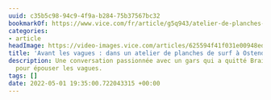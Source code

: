 ```yaml
---
uuid: c35b5c98-94c9-4f9a-b284-75b37567bc32
bookmarkOf: https://www.vice.com/fr/article/g5q943/atelier-de-planches-surf-ostende
categories:
- article
headImage: https://video-images.vice.com/articles/625594f41f031e00948ed1c6/lede/1649776758622-dsc07923.jpeg?image-resize-opts=Y3JvcD0xeHc6MC44NDExeGg7MHh3LDAuMTE5eGgmcmVzaXplPTEyMDA6KiZyZXNpemU9MTIwMDoq
title: 'Avant les vagues : dans un atelier de planches de surf à Ostende'
description: Une conversation passionnée avec un gars qui a quitté Braine-l’Alleud
  pour épouser les vagues.
tags: []
date: 2022-05-01 19:35:00.722043315 +00:00
---
```


